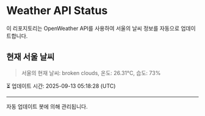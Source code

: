 
# Weather API Status

이 리포지토리는 OpenWeather API를 사용하여 서울의 날씨 정보를 자동으로 업데이트합니다.

## 현재 서울 날씨
> 서울의 현재 날씨: broken clouds, 온도: 26.31°C, 습도: 73%

⏳ 업데이트 시간: 2025-09-13 05:18:28 (UTC)

---
자동 업데이트 봇에 의해 관리됩니다.
